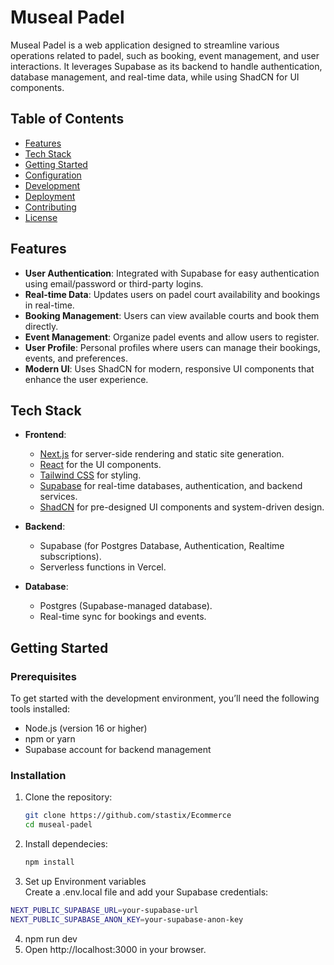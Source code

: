 # Museal Padel

Museal Padel is a web application designed to streamline various operations related to padel, such as booking, event management, and user interactions. It leverages Supabase as its backend to handle authentication, database management, and real-time data, while using ShadCN for UI components.

## Table of Contents

- [Features](#features)
- [Tech Stack](#tech-stack)
- [Getting Started](#getting-started)
- [Configuration](#configuration)
- [Development](#development)
- [Deployment](#deployment)
- [Contributing](#contributing)
- [License](#license)

## Features

- **User Authentication**: Integrated with Supabase for easy authentication using email/password or third-party logins.
- **Real-time Data**: Updates users on padel court availability and bookings in real-time.
- **Booking Management**: Users can view available courts and book them directly.
- **Event Management**: Organize padel events and allow users to register.
- **User Profile**: Personal profiles where users can manage their bookings, events, and preferences.
- **Modern UI**: Uses ShadCN for modern, responsive UI components that enhance the user experience.

## Tech Stack

- **Frontend**:

  - [Next.js](https://nextjs.org/) for server-side rendering and static site generation.
  - [React](https://reactjs.org/) for the UI components.
  - [Tailwind CSS](https://tailwindcss.com/) for styling.
  - [Supabase](https://supabase.com/) for real-time databases, authentication, and backend services.
  - [ShadCN](https://shadcn.dev/) for pre-designed UI components and system-driven design.

- **Backend**:

  - Supabase (for Postgres Database, Authentication, Realtime subscriptions).
  - Serverless functions in Vercel.

- **Database**:
  - Postgres (Supabase-managed database).
  - Real-time sync for bookings and events.

## Getting Started

### Prerequisites

To get started with the development environment, you’ll need the following tools installed:

- Node.js (version 16 or higher)
- npm or yarn
- Supabase account for backend management

### Installation

1. Clone the repository:

   ```bash
   git clone https://github.com/stastix/Ecommerce
   cd museal-padel
   ```

2. Install dependecies:
   ```bash
   npm install
   ```
3. Set up Environment variables  
   Create a .env.local file and add your Supabase credentials:

```bash
NEXT_PUBLIC_SUPABASE_URL=your-supabase-url
NEXT_PUBLIC_SUPABASE_ANON_KEY=your-supabase-anon-key
```

4. npm run dev
5. Open http://localhost:3000 in your browser.
